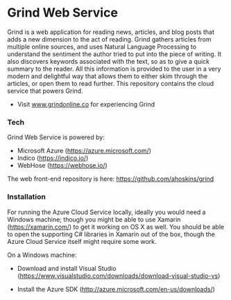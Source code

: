 # Grind Web Service

Grind is a web application for reading news, articles, and blog posts that adds a new dimension to the act of reading. Grind gathers articles from multiple online sources, and uses Natural Language Processing to understand the sentiment the author tried to put into the piece of writing. It also discovers keywords associated with the text, so as to give a quick summary to the reader. All this information is provided to the user in a very modern and delightful way that allows them to either skim through the articles, or open them to read further. This repository contains the cloud service that powers Grind.

 - Visit www.grindonline.co for experiencing Grind

### Tech

Grind Web Service is powered by:
* Microsoft Azure (https://azure.microsoft.com/)
* Indico (https://indico.io/)
* WebHose (https://webhose.io/)

The web front-end repository is here: https://github.com/ahoskins/grind
 
### Installation

For running the Azure Cloud Service locally, ideally you would need a Windows machine; though you might be able to use Xamarin (https://xamarin.com/) to get it working on OS X as well. You should be able to open the supporting C# libraries in Xamarin out of the box, though the Azure Cloud Service itself might require some work.

On a Windows machine:

- Download and install Visual Studio (https://www.visualstudio.com/downloads/download-visual-studio-vs)
- Install the Azure SDK (http://azure.microsoft.com/en-us/downloads/)


   [dill]: <https://github.com/joemccann/dillinger>
   [git-repo-url]: <https://github.com/joemccann/dillinger.git>
   [john gruber]: <http://daringfireball.net>
   [@thomasfuchs]: <http://twitter.com/thomasfuchs>
   [df1]: <http://daringfireball.net/projects/markdown/>
   [marked]: <https://github.com/chjj/marked>
   [Ace Editor]: <http://ace.ajax.org>
   [node.js]: <http://nodejs.org>
   [Twitter Bootstrap]: <http://twitter.github.com/bootstrap/>
   [keymaster.js]: <https://github.com/madrobby/keymaster>
   [jQuery]: <http://jquery.com>
   [@tjholowaychuk]: <http://twitter.com/tjholowaychuk>
   [express]: <http://expressjs.com>
   [AngularJS]: <http://angularjs.org>
   [Gulp]: <http://gulpjs.com>
   
   [PlDb]: <https://github.com/joemccann/dillinger/tree/master/plugins/dropbox/README.md>
   [PlGh]:  <https://github.com/joemccann/dillinger/tree/master/plugins/github/README.md>
   [PlGd]: <https://github.com/joemccann/dillinger/tree/master/plugins/googledrive/README.md>
   [PlOd]: <https://github.com/joemccann/dillinger/tree/master/plugins/onedrive/README.md>


